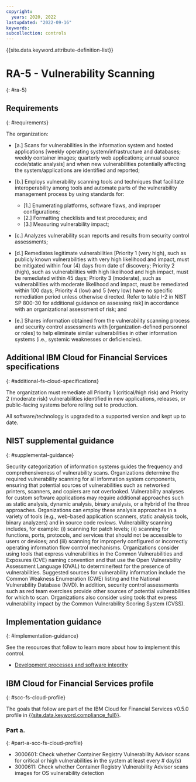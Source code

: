 ```yaml
---
copyright:
  years: 2020, 2022
lastupdated: "2022-09-16"
keywords: 
subcollection: controls
---
```


{{site.data.keyword.attribute-definition-list}}

# RA-5 - Vulnerability Scanning
{: #ra-5}

## Requirements
{: #requirements}

The organization:

- \[a.\] Scans for vulnerabilities in the information system and hosted applications [weekly operating system/infrastructure and databases; weekly container images; quarterly web applications; annual source code/static analysis] and when new vulnerabilities potentially affecting the system/applications are identified and reported;

- \[b.\] Employs vulnerability scanning tools and techniques that facilitate interoperability among tools and automate parts of the vulnerability management process by using standards for:

  - \[1.\] Enumerating platforms, software flaws, and improper configurations;
  - \[2.\] Formatting checklists and test procedures; and
  - \[3.\] Measuring vulnerability impact;

- \[c.\] Analyzes vulnerability scan reports and results from security control assessments;

- \[d.\] Remediates legitimate vulnerabilities [Priority 1 (very high), such as publicly known vulnerabilities with very high likelihood and impact, must be mitigated within four (4) days from date of discovery; Priority 2 (high), such as vulnerabilities with high likelihood and high impact, must be remediated within 45 days; Priority 3 (moderate), such as vulnerabilities with moderate likelihood and impact, must be remediated within 100 days; Priority 4 (low) and 5 (very low) have no specific remediation period unless otherwise directed.  Refer to table I-2 in NIST SP 800-30 for additional guidance on assessing risk] in accordance with an organizational assessment of risk; and

- \[e.\] Shares information obtained from the vulnerability scanning process and security control assessments with [organization-defined personnel or roles] to help eliminate similar vulnerabilities in other information systems (i.e., systemic weaknesses or deficiencies).

## Additional IBM Cloud for Financial Services specifications
{: #additional-fs-cloud-specifications}

The organization must remediate all Priority 1 (critical/high risk) and Priority 2 (moderate risk) vulnerabilities identified in new applications, releases, or public-facing systems before rolling out to production.

All software/technology is upgraded to a supported version and kept up to date.

## NIST supplemental guidance
{: #supplemental-guidance}

Security categorization of information systems guides the frequency and comprehensiveness of vulnerability scans. Organizations determine the required vulnerability scanning for all information system components, ensuring that potential sources of vulnerabilities such as networked printers, scanners, and copiers are not overlooked. Vulnerability analyses for custom software applications may require additional approaches such as static analysis, dynamic analysis, binary analysis, or a hybrid of the three approaches. Organizations can employ these analysis approaches in a variety of tools (e.g., web-based application scanners, static analysis tools, binary analyzers) and in source code reviews. Vulnerability scanning includes, for example: (i) scanning for patch levels; (ii) scanning for functions, ports, protocols, and services that should not be accessible to users or devices; and (iii) scanning for improperly configured or incorrectly operating information flow control mechanisms. Organizations consider using tools that express vulnerabilities in the Common Vulnerabilities and Exposures (CVE) naming convention and that use the Open Vulnerability Assessment Language (OVAL) to determine/test for the presence of vulnerabilities. Suggested sources for vulnerability information include the Common Weakness Enumeration (CWE) listing and the National Vulnerability Database (NVD). In addition, security control assessments such as red team exercises provide other sources of potential vulnerabilities for which to scan. Organizations also consider using tools that express vulnerability impact by the Common Vulnerability Scoring System (CVSS).


## Implementation guidance
{: #implementation-guidance}

See the resources that follow to learn more about how to implement this control.

- [Development processes and software integrity](/docs/framework-financial-services?topic=framework-financial-services-shared-development-processes)

## IBM Cloud for Financial Services profile
{: #scc-fs-cloud-profile}

The goals that follow are part of the IBM Cloud for Financial Services v0.5.0 profile in [{{site.data.keyword.compliance_full}}](/docs/security-compliance?topic=security-compliance-getting-started).

### Part a.
{: #part-a-scc-fs-cloud-profile}

- 3000601: Check whether Container Registry Vulnerability Advisor scans for critical or high vulnerabilities in the system at least every # day(s)
- 3000611: Check whether Container Registry Vulnerability Advisor scans images for OS vulnerability detection
